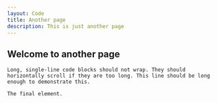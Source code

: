 ```yaml
---
layout: Code
title: Another page
description: This is just another page
---
```


## Welcome to another page

```
Long, single-line code blocks should not wrap. They should horizontally scroll if they are too long. This line should be long enough to demonstrate this.
```

```
The final element.
```
